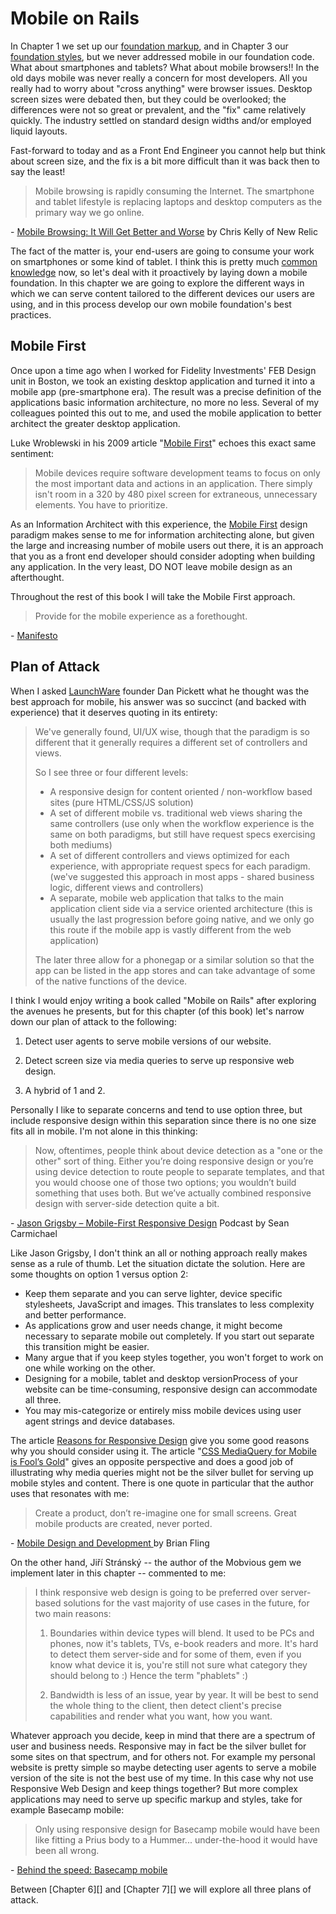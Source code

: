 Mobile on Rails
===============

In Chapter 1 we set up our [foundation markup][Chapter 1], and in Chapter 3 our [foundation styles][Chapter 3], but we never addressed mobile in our foundation code. What about smartphones and tablets? What about mobile browsers!! In the old days mobile was never really a concern for most developers. All you really had to worry about "cross anything" were browser issues. Desktop screen sizes were debated then, but they could be overlooked; the differences were not so great or prevalent, and the "fix" came relatively quickly. The industry settled on standard design widths and/or employed liquid layouts.

Fast-forward to today and as a Front End Engineer you cannot help but think about screen size, and the fix is a bit more difficult than it was back then to say the least!

> Mobile browsing is rapidly consuming the Internet. The smartphone and tablet lifestyle is replacing laptops and desktop computers as the primary way we go online.

\- [Mobile Browsing: It Will Get Better and Worse][Better and Worse] by Chris Kelly of New Relic

The fact of the matter is, your end-users are going to consume your work on smartphones or some kind of tablet. I think this is pretty much [common knowledge][] now, so let's deal with it proactively by laying down a mobile foundation. In this chapter we are going to explore the different ways in which we can serve content tailored to the different devices our users are using, and in this process develop our own mobile foundation's best practices.

Mobile First
------------

Once upon a time ago when I worked for Fidelity Investments' FEB Design unit in Boston, we took an existing desktop application and turned it into a mobile app (pre-smartphone era). The result was a precise definition of the applications basic information architecture, no more no less. Several of my colleagues pointed this out to me, and used the mobile application to better architect the greater desktop application.

Luke Wroblewski in his 2009 article "[Mobile First][LukeW]" echoes this exact same sentiment:

> Mobile devices require software development teams to focus on only the most important data and actions in an application. There simply isn't room in a 320 by 480 pixel screen for extraneous, unnecessary elements. You have to prioritize.

As an Information Architect with this experience, the [Mobile First][] design paradigm makes sense to me for information architecting alone, but given the large and increasing number of mobile users out there, it is an approach that you as a front end developer should consider adopting when building any application. In the very least, DO NOT leave mobile design as an afterthought.

Throughout the rest of this book I will take the Mobile First approach.

> Provide for the mobile experience as a forethought.

\- [Manifesto][]

Plan of Attack
--------------

When I asked [LaunchWare][] founder Dan Pickett what he thought was the best approach for mobile, his answer was so succinct (and backed with experience) that it deserves quoting in its entirety:

> We've generally found, UI/UX wise, though that the paradigm is so different that it generally requires a different set of controllers and views.
>
> So I see three or four different levels:
>
> - A responsive design for content oriented / non-workflow based sites (pure HTML/CSS/JS solution)
> - A set of different mobile vs. traditional web views sharing the same controllers (use only when the workflow experience is the same on both paradigms, but still have request specs exercising both mediums)
> - A set of different controllers and views optimized for each experience, with appropriate request specs for each paradigm. (we've suggested this approach in most apps - shared business logic, different views and controllers)
> - A separate, mobile web application that talks to the main application client side via a service oriented architecture (this is usually the last progression before going native, and we only go this route if the mobile app is vastly different from the web application)
>
> The later three allow for a phonegap or a similar solution so that the app can be listed in the app stores and can take advantage of some of the native functions of the device.

I think I would enjoy writing a book called "Mobile on Rails" after exploring the avenues he presents, but for this chapter (of this book) let's narrow down our plan of attack to the following:

1.  Detect user agents to serve mobile versions of our website.

2.  Detect screen size via media queries to serve up responsive web design.

3.  A hybrid of 1 and 2.

Personally I like to separate concerns and tend to use option three, but include responsive design within this separation since there is no one size fits all in mobile. I'm not alone in this thinking:

> Now, oftentimes, people think about device detection as a "one or the other" sort of thing. Either you’re doing responsive design or you’re using device detection to route people to separate templates, and that you would choose one of those two options; you wouldn’t build something that uses both. But we’ve actually combined responsive design with server-side detection quite a bit.

\- [Jason Grigsby – Mobile-First Responsive Design][Jason Grigsby] Podcast by Sean Carmichael

Like Jason Grigsby, I don't think an all or nothing approach really makes sense as a rule of thumb. Let the situation dictate the solution. Here are some thoughts on option 1 versus option 2:

- Keep them separate and you can serve lighter, device specific stylesheets, JavaScript and images. This translates to less complexity and better performance.
- As applications grow and user needs change, it might become necessary to separate mobile out completely. If you start out separate this transition might be easier.
- Many argue that if you keep styles together, you won't forget to work on one while working on the other.
- Designing for a mobile, tablet and desktop versionProcess of your website can be time-consuming, responsive design can accommodate all three.
- You may mis-categorize or entirely miss mobile devices using user agent strings and device databases.

The article [Reasons for Responsive Design][Responsive Reasons] give you some good reasons why you should consider using it. The article "[CSS MediaQuery for Mobile is Fool’s Gold][Fools Gold]" gives an opposite perspective and does a good job of illustrating why media queries might not be the silver bullet for serving up mobile styles and content. There is one quote in particular that the author uses that resonates with me:

> Create a product, don’t re-imagine one for small screens. Great mobile products are created, never ported.

\- [Mobile Design and Development ][Brian Fling] by Brian Fling

On the other hand, Jiří Stránský -- the author of the Mobvious gem we implement later in this chapter -- commented to me:

> I think responsive web design is going to be preferred over server-based solutions for the vast majority of use cases in the future, for two main reasons:
>
> 1. Boundaries within device types will blend. It used to be PCs and phones, now it's tablets, TVs, e-book readers and more. It's hard to detect them server-side and for some of them, even if you know what device it is, you're still not sure what category they should belong to :) Hence the term "phablets" :)
>
> 2. Bandwidth is less of an issue, year by year. It will be best to send the whole thing to the client, then detect client's precise capabilities and render what you want, how you want.

Whatever approach you decide, keep in mind that there are a spectrum of user and business needs. Responsive may in fact be the silver bullet for some sites on that spectrum, and for others not. For example my personal website is pretty simple so maybe detecting user agents to serve a mobile version of the site is not the best use of my time. In this case why not use Responsive Web Design and keep things together? But more complex applications may need to serve up specific markup and styles, take for example Basecamp mobile:

> Only using responsive design for Basecamp mobile would have been like fitting a Prius body to a Hummer... under-the-hood it would have been all wrong.

\- [Behind the speed: Basecamp mobile][Basecamp Mobile]

Between [Chapter 6][] and [Chapter 7][] we will explore all three plans of attack.

[Manifesto]:            https://github.com/maxxiimo/the-front-end-manifesto/blob/master/the-manifesto.md
[Chapter 1]:            https://github.com/maxxiimo/the-front-end-manifesto/blob/master/chp1-foundation-markup.md
[Chapter 3]:            https://github.com/maxxiimo/the-front-end-manifesto/blob/master/chp3-foundation-styles.md

[Better and Worse]:     http://insights.wired.com/profiles/blogs/mobile-browsing-will-get-both-better-and-worse#axzz2IFWc81o0
[common knowledge]:     http://www.themobileplaybook.com/en-us/#/introduction

[LukeW]:                http://www.lukew.com/ff/entry.asp?933
[Mobile First]:         http://www.abookapart.com/products/mobile-first

[LaunchWare]:           http://launchware.com/
[Jason Grigsby]:        http://www.uie.com/brainsparks/2012/10/12/jason-grigsby-mobile-first-responsive-design/
[Responsive Reasons]:   http://www.mixd.co.uk/blog/technical/reasons-for-responsive-design/
[Fools Gold]:           http://blog.cloudfour.com/css-media-query-for-mobile-is-fools-gold/
[Brian Fling]:          http://shop.oreilly.com/product/9780596155452.do
[Basecamp Mobile]:      http://37signals.com/svn/posts/3269-behind-the-speed-basecamp-mobile
